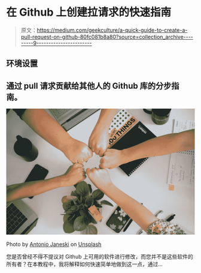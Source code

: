 # 在 Github 上创建拉请求的快速指南

> 原文：<https://medium.com/geekculture/a-quick-guide-to-create-a-pull-request-on-github-80fc081b8a80?source=collection_archive---------9----------------------->

## 环境设置

## 通过 pull 请求贡献给其他人的 Github 库的分步指南。

![](img/b38e68b8fa3d59447705240f884b2a80.png)

Photo by [Antonio Janeski](https://unsplash.com/@janesky?utm_source=medium&utm_medium=referral) on [Unsplash](https://unsplash.com?utm_source=medium&utm_medium=referral)

您是否曾经不得不提议对 Github 上可用的软件进行修改，而您并不是这些软件的所有者？在本教程中，我将解释如何快速简单地做到这一点，通过…
